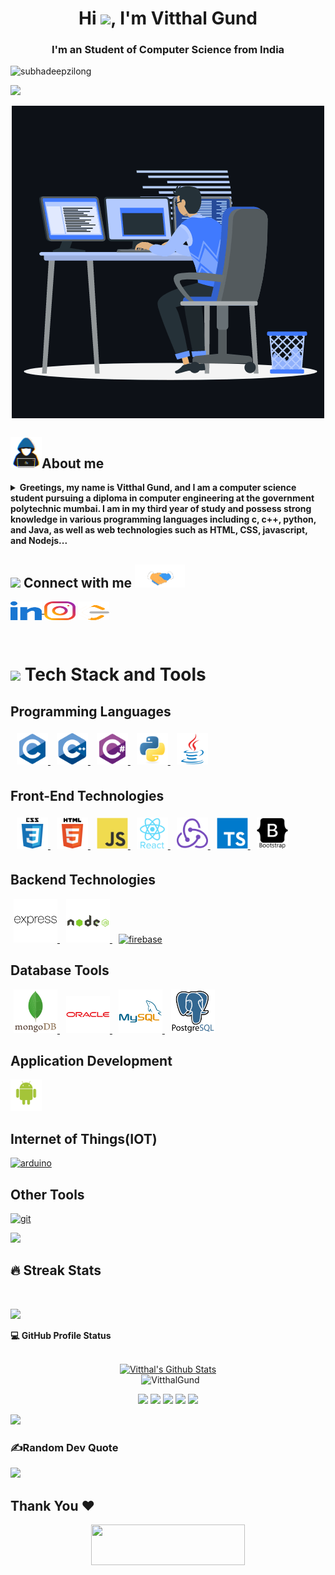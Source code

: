 <h1 align="center">Hi <img src="https://media.giphy.com/media/hvRJCLFzcasrR4ia7z/giphy.gif" width="35">, I'm Vitthal Gund</h1>
<h3 align="center">I'm an Student of Computer Science from India</h3>

<p align="left"> <img src="https://komarev.com/ghpvc/?username=VitthalGund&label=Profile%20views&color=0e75b6&style=flat" alt="subhadeepzilong" /> </p>

<a href="https://github.com/DenverCoder1/readme-typing-svg"><img src="https://readme-typing-svg.herokuapp.com?lines=Learning+Computer+Science;Aspiring+Software+Engineer;Always+learning+new+things&center=true&width=500&height=50"></a>

<p align="center"><img align="center" src="https://raw.githubusercontent.com/SubhadeepZilong/SubhadeepZilong/main/icons/animation_500_kxa883sd.gif" alt="VitthalGund" /></p>

<h2><picture><img src = "https://github.com/0xAbdulKhalid/0xAbdulKhalid/raw/main/assets/mdImages/about_me.gif" width = 50px></picture>About me</h2>

<details>
 <summary>
 <b>Greetings, my name is Vitthal Gund, and I am a computer science student pursuing a diploma in computer engineering at the government polytechnic mumbai. I am in my third year of study and possess strong knowledge in various programming languages including c, c++, python, and Java, as well as web technologies such as HTML, CSS, javascript, and Nodejs...</b>
 </summary>
<b>
 <br/>
Over the course of my academic journey, I have created several small projects based on my skills and learning experiences in different programming languages. Additionally, I have designed various projects using Arduino and C++ libraries.

With a deep interest in mobile and web application development, I have invested significant effort in developing my skills in this field. I am currently focusing on Android development, as well as the web technologies react js and node js, to build a portfolio of impressive projects that showcase my proficiency in these technologies.

My ultimate ambition is to develop more complex projects in these areas to gain a deeper understanding of the concepts I have acquired. I aspire to build a robust skill set to enable me to pursue a successful career in this exciting and dynamic field. I am excited to explore new opportunities and connect with like-minded professionals.</b>

</details>

## <img src="https://media.giphy.com/media/iY8CRBdQXODJSCERIr/giphy.gif" width="30px"> Connect with me <img src="https://github.com/0xAbdulKhalid/0xAbdulKhalid/raw/main/assets/mdImages/handshake.gif" width ="80">

<p align="left">
<a href="https://linkedin.com/in/vitthal-gund" target="blank">
<img align="center" src="https://raw.githubusercontent.com/SubhadeepZilong/SubhadeepZilong/main/icons/Social/linked-in-alt.svg" alt="subhadeep-chakraborty-b341a8191" height="30" width="50" />
</a>
<a href="https://instagram.com/29_vitthal" target="blank"><img align="center" src="https://raw.githubusercontent.com/SubhadeepZilong/SubhadeepZilong/main/icons/Social/instagram.svg" alt="subhadeepzilong" height="30" width="50" /></a>
<a href="https://leetcode.com/Vitthal29P/" target="blank"><img align="center" src="https://raw.githubusercontent.com/SubhadeepZilong/SubhadeepZilong/main/icons/Social/leet-code.svg" alt="vitthalgund" height="30" width="50" /></a>
</p>
<br/>

# <img src= "https://media2.giphy.com/media/QssGEmpkyEOhBCb7e1/giphy.gif?cid=ecf05e47a0n3gi1bfqntqmob8g9aid1oyj2wr3ds3mg700bl&rid=giphy.gif" width= 32px> Tech Stack and Tools

## Programming Languages

<p align="left" style="padding:5px"> 
<a href="https://www.cprogramming.com/"  style="padding:5px" target="_blank" rel="noreferrer"> <img src="https://raw.githubusercontent.com/devicons/devicon/master/icons/c/c-original.svg" alt="c" width="50" height="50"/> </a>
<a href="https://www.w3schools.com/cpp/" style="padding:5px" target="_blank" rel="noreferrer">
<img src="https://raw.githubusercontent.com/devicons/devicon/master/icons/cplusplus/cplusplus-original.svg" alt="cplusplus" width="50" height="50"/>
</a>
<a href="https://www.w3schools.com/cs/" style="padding:5px" target="_blank" rel="noreferrer">
<img src="https://raw.githubusercontent.com/devicons/devicon/master/icons/csharp/csharp-original.svg" alt="csharp" width="50" height="50"/>
</a>
<a href="https://www.python.org" style="padding:5px" target="_blank" rel="noreferrer">
<img src="https://raw.githubusercontent.com/devicons/devicon/master/icons/python/python-original.svg" alt="python" width="50" height="50"/>
</a>
<a href="https://www.java.com" style="padding:5px" target="_blank" rel="noreferrer"> <img src="https://raw.githubusercontent.com/devicons/devicon/master/icons/java/java-original.svg" alt="java" width="50" height="50"/>
</a>
</p>

## Front-End Technologies

<p align="left" style="padding:5px">
<a href="https://www.w3schools.com/css/" style="padding:5px" target="_blank" rel="noreferrer">
<img src="https://raw.githubusercontent.com/devicons/devicon/master/icons/css3/css3-original-wordmark.svg" alt="css3" width="50" height="50"/>
</a>
<a href="https://www.w3.org/html/" style="padding:5px" target="_blank" rel="noreferrer">
<img src="https://raw.githubusercontent.com/devicons/devicon/master/icons/html5/html5-original-wordmark.svg" alt="html5" width="50" height="50"/> 
</a>
<a href="https://developer.mozilla.org/en-US/docs/Web/JavaScript" style="padding:5px" target="_blank" rel="noreferrer"> <img src="https://raw.githubusercontent.com/devicons/devicon/master/icons/javascript/javascript-original.svg" alt="javascript" width="50" height="50"/>
</a>
<a href="https://reactjs.org/" style="padding:5px" target="_blank" rel="noreferrer">
<img src="https://raw.githubusercontent.com/devicons/devicon/master/icons/react/react-original-wordmark.svg" alt="react" width="50" height="50"/>
</a>
<a href="https://redux.js.org" style="padding:5px" style="padding:5px" target="_blank" rel="noreferrer">
<img src="https://raw.githubusercontent.com/devicons/devicon/master/icons/redux/redux-original.svg" alt="redux" width="50" height="50"/>
</a>
<a href="https://www.typescriptlang.org/" style="padding:5px" target="_blank" rel="noreferrer">
<img src="https://raw.githubusercontent.com/devicons/devicon/master/icons/typescript/typescript-original.svg" alt="typescript" width="50" height="50"/>
<a href="https://getbootstrap.com" style="padding:5px" target="_blank" rel="noreferrer">
<img src="https://raw.githubusercontent.com/devicons/devicon/master/icons/bootstrap/bootstrap-plain-wordmark.svg" alt="bootstrap" width="50" height="50"/>
</a>

## Backend Technologies

<a href="https://expressjs.com" style="padding:5px" target="_blank" rel="noreferrer">
<img src="https://raw.githubusercontent.com/devicons/devicon/master/icons/express/express-original-wordmark.svg" alt="express" width="70" height="70"/>
</a>
</a>
<a href="https://nodejs.org" style="padding:5px" target="_blank" rel="noreferrer">
<img src="https://raw.githubusercontent.com/devicons/devicon/master/icons/nodejs/nodejs-original-wordmark.svg" alt="nodejs" width="70" height="70"/>
</a>
<a href="https://firebase.google.com/" style="padding:5px" target="_blank" rel="noreferrer">
<img src="https://www.vectorlogo.zone/logos/firebase/firebase-icon.svg" alt="firebase" width="50" height="50"/>
</a>

## Database Tools

<a href="https://www.mongodb.com/" style="padding:5px" target="_blank" rel="noreferrer">
<img src="https://raw.githubusercontent.com/devicons/devicon/master/icons/mongodb/mongodb-original-wordmark.svg" alt="mongodb" width="70" height="70"/>
</a>
<a href="https://www.oracle.com/" style="padding:5px" target="_blank" rel="noreferrer">
<img src="https://raw.githubusercontent.com/devicons/devicon/master/icons/oracle/oracle-original.svg" alt="oracle" width="70" height="60"/>
</a>
<a href="https://www.mysql.com/" style="padding:5px" target="_blank" rel="noreferrer">
<img src="https://raw.githubusercontent.com/devicons/devicon/master/icons/mysql/mysql-original-wordmark.svg" alt="mysql" width="70" height="70">
</a>
<a href="https://www.postgresql.org" style="padding:5px" target="_blank" rel="noreferrer">
<img src="https://raw.githubusercontent.com/devicons/devicon/master/icons/postgresql/postgresql-original-wordmark.svg" alt="postgresql" width="70" height="70"/>
</a>

## Application Development

<a href="https://developer.android.com" target="_blank" rel="noreferrer"><img src="https://raw.githubusercontent.com/devicons/devicon/master/icons/android/android-original-wordmark.svg" alt="android" width="50" height="50"/>
</a>

## Internet of Things(IOT)

<a href="https://www.arduino.cc/" target="_blank" rel="noreferrer">
<img src="https://cdn.worldvectorlogo.com/logos/arduino-1.svg" alt="arduino" width="50" height="50"/>
</a>

## Other Tools

<a href="https://git-scm.com/" target="_blank" rel="noreferrer">
<img src="https://www.vectorlogo.zone/logos/git-scm/git-scm-icon.svg" alt="git" width="50" height="50"/> 
</a>

</p>

<img src="https://user-images.githubusercontent.com/73097560/115834477-dbab4500-a447-11eb-908a-139a6edaec5c.gif"></a>

## 🔥 Streak Stats

<p align="center"><img src="https://github-readme-streak-stats.herokuapp.com/?user=VitthalGund&theme=algolia" alt="" /></p>

<img src="https://user-images.githubusercontent.com/73097560/115834477-dbab4500-a447-11eb-908a-139a6edaec5c.gif"></a>

 <summary><b>💻 GitHub Profile Status</b></summary>
  <br/>
  <p align="center">
    <a href="https://github.com/VitthalGund/github-readme-stats"><img alt="Vitthal's Github Stats" src="https://github-readme-stats.vercel.app/api?username=VitthalGund&show_icons=true&theme=algolia" height="192px"/></a>
<br/>
  &nbsp; 
   <img src="https://github-readme-stats.vercel.app/api/top-langs?username=VitthalGund&langs_count=10&show_icons=true&layout=compact&theme=algolia" alt="VitthalGund" height="192px"/>
  <br/>
<p align="center">
<img src="http://github-profile-summary-cards.vercel.app/api/cards/profile-details?username=VitthalGund&theme=solarized_dark">
<img src="http://github-profile-summary-cards.vercel.app/api/cards/repos-per-language?username=VitthalGund&theme=solarized_dark">
<img src="http://github-profile-summary-cards.vercel.app/api/cards/most-commit-language?username=VitthalGund&theme=solarized_dark">
<img src="http://github-profile-summary-cards.vercel.app/api/cards/stats?username=VitthalGund&theme=solarized_dark">
<img src="http://github-profile-summary-cards.vercel.app/api/cards/productive-time?username=VitthalGund&theme=solarized_dark&utcOffset=8">
</p>

<img src="https://user-images.githubusercontent.com/73097560/115834477-dbab4500-a447-11eb-908a-139a6edaec5c.gif"></a>

### ✍️Random Dev Quote

![](https://quotes-github-readme.vercel.app/api?type=horizontal&theme=merko)

<h2 align='left'>Thank You ❤</h2>
<p align="center">
  <img src="https://media.giphy.com/media/jpVnC65DmYeyRL4LHS/giphy.gif" width="70%" height="65px">
</p>
